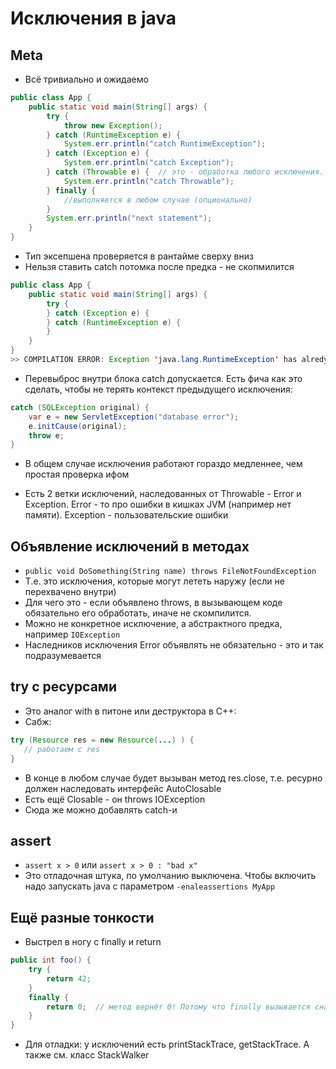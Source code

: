 # Исключения в java
## Meta
* Всё тривиально и ожидаемо
```java
public class App {
    public static void main(String[] args) {
        try {
            throw new Exception();
        } catch (RuntimeException e) {
            System.err.println("catch RuntimeException");
        } catch (Exception e) {
            System.err.println("catch Exception");
        } catch (Throwable e) {  // это - обработка любого исключения. Они в джаве все от Throwable
            System.err.println("catch Throwable");
        } finally {
            //выполняется в любом случае (опционально)
        }
        System.err.println("next statement");
    }
}
```
* Тип эксепшена проверяется в рантайме сверху вниз
* Нельзя ставить catch потомка после предка - не скопмилится
```java
public class App {
    public static void main(String[] args) {
        try {
        } catch (Exception e) {
        } catch (RuntimeException e) {
        }
    }
}
>> COMPILATION ERROR: Exception 'java.lang.RuntimeException' has alredy been caught
```
* Перевыброс внутри блока catch допускается. Есть фича как это сделать, чтобы не терять контекст предыдущего исключения:

```java
catch (SQLException original) {
    var е = new ServletException("database error");
    e.initCause(original);
    throw е;
}
```
* В общем случае исключения работают гораздо медленнее, чем простая проверка ифом


* Есть 2 ветки исключений, наследованных от Throwable - Error и Exception. Error - то про ошибки в кишках JVM (например нет памяти). Exception - пользовательские ошибки

## Объявление исключений в методах
* ``public void DoSomething(String name) throws FileNotFoundException``
* Т.е. это исключения, которые могут лететь наружу (если не перехвачено внутри)
* Для чего это - если объявлено throws, в вызывающем коде обязательно его обработать, иначе не скомпилится. 
* Можно не конкретное исключение, а абстрактного предка, например ``IOException``
* Наследников исключения Error объявлять не обязательно - это и так подразумевается

## try с ресурсами
* Это аналог with в питоне или деструктора в C++:
* Сабж:
```java
try (Resource res = new Resource(...) ) {
   // работаем c res
}
```
* В конце в любом случае будет вызыван метод res.close, т.е. ресурно должен наследовать интерфейс AutoClosable
* Есть ещё Closable - он throws IOException
* Сюда же можно добавлять catch-и

## assert
* ``assert x > 0`` или ``assert x > 0 : "bad x"``
* Это отладочная штука, по умолчанию выключена. Чтобы включить надо запускать java с параметром ``-enaleassertions МуАрр
``

## Ещё разные тонкости
* Выстрел в ногу с finally и return
```java
public int foo() {
    try {
        return 42;
    }
    finally {
        return 0;  // метод вернёт 0! Потому что finally вызывается сначала! Не надо делать return в finally!
    } 
}
```
* Для отладки: у исключений есть printStackTrace, getStackTrace. А также см. класс StackWalker



